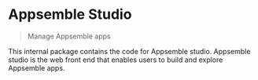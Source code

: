 # Appsemble Studio

> Manage Appsemble apps

This internal package contains the code for Appsemble studio. Appsemble studio is the web front end
that enables users to build and explore Appsemble apps.
